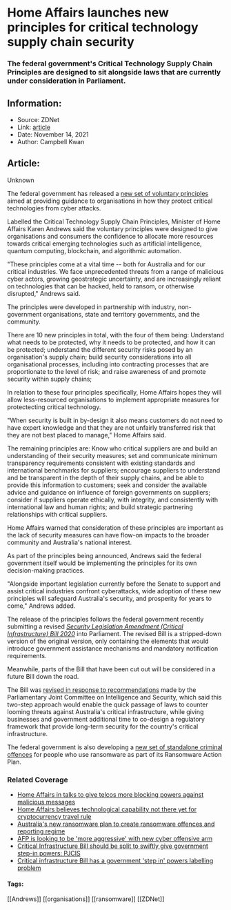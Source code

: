 # Home Affairs launches new principles for critical technology supply chain security
### The federal government's Critical Technology Supply Chain Principles are designed to sit alongside laws that are currently under consideration in Parliament.

## Information:
+ Source: ZDNet
+ Link: [article](https://www.zdnet.com/article/home-affairs-launches-new-principles-for-critical-technology-supply-chain-security/)
+ Date: November 14, 2021
+ Author: Campbell Kwan


## Article:
Unknown

The federal government has released a [new set of voluntary principles](https://www.homeaffairs.gov.au/reports-and-publications/submissions-and-discussion-papers/critical-technology-supply-chain-principles) aimed at providing guidance to organisations in how they protect critical technologies from cyber attacks. 

Labelled the Critical Technology Supply Chain Principles, Minister of Home Affairs Karen Andrews said the voluntary principles were designed to give organisations and consumers the confidence to allocate more resources towards critical emerging technologies such as artificial intelligence, quantum computing, blockchain, and algorithmic automation. 

"These principles come at a vital time -- both for Australia and for our critical industries. We face unprecedented threats from a range of malicious cyber actors, growing geostrategic uncertainty, and are increasingly reliant on technologies that can be hacked, held to ransom, or otherwise disrupted," Andrews said. 

The principles were developed in partnership with industry, non-government organisations, state and territory governments, and the community.  

There are 10 new principles in total, with the four of them being: Understand what needs to be protected, why it needs to be protected, and how it can be protected; understand the different security risks posed by an organisation's supply chain; build security considerations into all organisational processes, including into contracting processes that are proportionate to the level of risk; and raise awareness of and promote security within supply chains;

In relation to these four principles specifically, Home Affairs hopes they will allow less-resourced organisations to implement appropriate measures for protectecting critical technology. 

"When security is built in by-design it also means customers do not need to have expert knowledge and that they are not unfairly transferred risk that they are not best placed to manage," Home Affairs said.






The remaining principles are: Know who critical suppliers are and build an understanding of their security measures; set and communicate minimum transparency requirements consistent with existing standards and international benchmarks for suppliers; encourage suppliers to understand and be transparent in the depth of their supply chains, and be able to provide this information to customers; seek and consider the available advice and guidance on influence of foreign governments on suppliers; consider if suppliers operate ethically, with integrity, and consistently with international law and human rights; and build strategic partnering relationships with critical suppliers.

Home Affairs warned that consideration of these principles are important as the lack of security measures can have flow-on impacts to the broader community and Australia's national interest. 

As part of the principles being announced, Andrews said the federal government itself would be implementing the principles for its own decision-making practices. 

"Alongside important legislation currently before the Senate to support and assist critical industries confront cyberattacks, wide adoption of these new principles will safeguard Australia's security, and prosperity for years to come," Andrews added.

The release of the principles follows the federal government recently submitting a revised [*Security Legislation Amendment (Critical Infrastructure) Bill 2020*](https://www.zdnet.com/article/home-affairs-asks-for-a-rush-on-critical-infrastructure-bill-to-allow-asd-to-act-lawfully/) into Parliament. The revised Bill is a stripped-down version of the original version, only containing the elements that would introduce government assistance mechanisms and mandatory notification requirements. 

Meanwhile, parts of the Bill that have been cut out will be considered in a future Bill down the road. 

The Bill was [revised in response to recommendations](https://www.zdnet.com/article/critical-infrastructure-bill-should-be-split-to-swiftly-give-government-last-resort-powers-pjcis/) made by the Parliamentary Joint Committee on Intelligence and Security, which said this two-step approach would enable the quick passage of laws to counter looming threats against Australia's critical infrastructure, while giving businesses and government additional time to co-design a regulatory framework that provide long-term security for the country's critical infrastructure. 

The federal government is also developing a [new set of standalone criminal offences](https://www.zdnet.com/article/australias-new-ransomware-plan-to-create-ransomware-offences-and-reporting-regime/) for people who use ransomware as part of its Ransomware Action Plan. 

### Related Coverage

* [Home Affairs in talks to give telcos more blocking powers against malicious messages](/article/home-affairs-in-talks-to-give-telco-more-blocking-powers-against-malicious-messages/)
* [Home Affairs believes technological capability not there yet for cryptocurrency travel rule](/article/home-affairs-believes-technological-capability-not-there-yet-for-cryptocurrency-travel-rule/)
* [Australia's new ransomware plan to create ransomware offences and reporting regime](/article/australias-new-ransomware-plan-to-create-ransomware-offences-and-reporting-regime/)
* [AFP is looking to be 'more aggressive' with new cyber offensive arm](/article/afp-is-looking-to-be-more-aggressive-with-new-cyber-offense-arm/)
* [Critical Infrastructure Bill should be split to swiftly give government step-in powers: PJCIS](/article/critical-infrastructure-bill-should-be-split-to-swiftly-give-government-last-resort-powers-pjcis/)
* [Critical infrastructure Bill has a government 'step in' powers labelling problem](/article/rebranding-asd-step-in-powers-to-compulsory-engagement-to-fix-critical-infrastructure-bill-concerns/)





#### Tags:
[[Andrews]] [[organisations]] [[ransomware]] [[ZDNet]]
